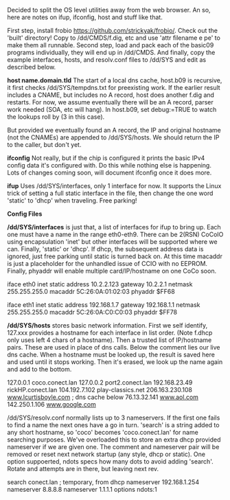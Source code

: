 Decided to split the OS level utilities away from the web browser. An so, here are notes on ifup, ifconfig, host and stuff like that. 

First step, install frobio https://github.com/strickyak/frobio/.  Check out the 'built' directory! Copy to /dd/CMDS/f.dig, etc and use 'attr filename e pe' to make them all runnable. Second step, load and pack each of the basic09 programs individually, they will end up in /dd/CMDS. And finally, copy the example interfaces, hosts, and resolv.conf files to /dd/SYS and edit as described below. 
 

<b>host name.domain.tld</b>
The start of a local dns cache, host.b09 is recursive, it first checks /dd/SYS/tempdns.txt for preexisting work. If the earlier result includes a CNAME, but includes no A record, host does another f.dig and restarts. For now, we assume eventually there will be an A record, parser work needed (SOA, etc will hang).  In host.b09, set debug:=TRUE to watch the lookups roll by (3 in this case). 

But provided we eventually found an A record, the IP and original hostname (not the CNAMEs) are appended to /dd/SYS/hosts. We should return the IP to the caller, but don't yet.


<b>ifconfig</b>
Not really, but if the chip is configured it prints the basic IPv4 config data it's configured with. Do this while nothing else is happening. Lots of changes coming soon, will document ifconfig once it does more.


<b>ifup</b>
Uses /dd/SYS/interfaces, only 1 interface for now. It supports the Linux trick of setting a full static interface in the file, then change the one word 'static' to 'dhcp' when traveling. Free parking!

<b>Config Files</b>

<b>/dd/SYS/interfaces</b> is just that, a list of interfaces for ifup to bring up. Each one must have a name in the range eth0-eth9. There can be 2(RSN) CoCoIO using encapsulation 'inet' but other interfaces will be supported where we can. Finally, 'static' or 'dhcp'. If dhcp, the subsequent address data is ignored, just free parking until static is turned back on. At this time macaddr is just a placeholder for the unhandled issue of CCIO with no EEPROM. Finally, phyaddr will enable multiple card/IP/hostname on one CoCo soon.

iface eth0 inet static
    address 10.2.2.123
    gateway 10.2.2.1
    netmask 255.255.255.0
    macaddr 5C:26:0A:01:02:03
    phyaddr $FF68

iface eth1 inet static
    address 192.168.1.7
    gateway 192.168.1.1
    netmask 255.255.255.0
    macaddr 5C:26:0A:C0:C0:03
    phyaddr $FF78

 <b>/dd/SYS/hosts</b> stores basic network information. First we self identify, 127.xxx provides a hostname for each interface in list order. (Note f.dhcp only uses left 4 chars of a hostname).  Then a trusted list of IP/hostname pairs. These are used in place of dns calls. Below the comment lies our live dns cache. When a hostname must be looked up, the result is saved here and used until it stops working. Then it's erased, we look up the name again and add to the bottom.

   127.0.0.1   coco.conect.lan
   127.0.0.2   port2.conect.lan
   192.168.23.49 rickHP.conect.lan
   104.192.7.102 play-classics.net
   206.163.230.108 www.lcurtisboyle.com
   ; dns cache below
   76.13.32.141   www.aol.com
   142.250.1.106   www.google.com


/dd/SYS/resolv.conf normally lists up to 3 nameservers. If the first one fails to find a name the next ones have a go in turn.  'search' is a string added to any short hostname, so 'coco' becomes 'coco.conect.lan' for name searching purposes. We've overloaded this to store an extra dhcp provided nameserver if we are given one. The comment and nameserver pair will be removed or reset next network startup (any style, dhcp or static). 
One option suppoerted, ndots specs how many dots to avoid adding 'search'. Rotate and attempts are in there, but leaving next rev. 

   search conect.lan
   ; temporary, from dhcp 
   nameserver 192.168.1.254
   nameserver 8.8.8.8
   nameserver 1.1.1.1
   options ndots:1
